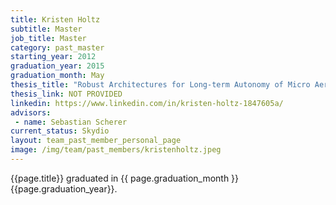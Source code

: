 ```yaml
---
title: Kristen Holtz
subtitle: Master
job_title: Master
category: past_master
starting_year: 2012
graduation_year: 2015
graduation_month: May
thesis_title: "Robust Architectures for Long-term Autonomy of Micro Aerial Vehicles"
thesis_link: NOT PROVIDED
linkedin: https://www.linkedin.com/in/kristen-holtz-1847605a/
advisors:
 - name: Sebastian Scherer
current_status: Skydio
layout: team_past_member_personal_page
image: /img/team/past_members/kristenholtz.jpeg
---
```


{{page.title}} graduated in {{ page.graduation_month }} {{page.graduation_year}}.

